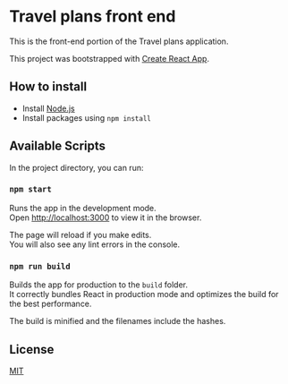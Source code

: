 # Travel plans front end

This is the front-end portion of the Travel plans application.

This project was bootstrapped with [Create React App](https://github.com/facebook/create-react-app).

## How to install

- Install [Node.js](https://nodejs.org/)
- Install packages using `npm install`

## Available Scripts

In the project directory, you can run:

### `npm start`

Runs the app in the development mode.<br>
Open [http://localhost:3000](http://localhost:3000) to view it in the browser.

The page will reload if you make edits.<br>
You will also see any lint errors in the console.

### `npm run build`

Builds the app for production to the `build` folder.<br>
It correctly bundles React in production mode and optimizes the build for the best performance.

The build is minified and the filenames include the hashes.

## License

[MIT](https://choosealicense.com/licenses/mit/)
